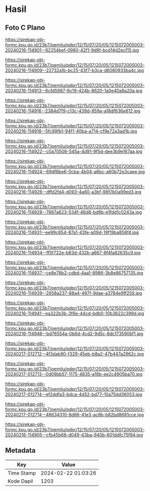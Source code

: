 # Hasil

## Foto C Plano

https://sirekap-obj-formc.kpu.go.id/23b7/pemilu/pdpr/12/15/07/20/05/1215072005003-20240216-114901--62254bef-0980-42f1-9d9f-bcd14d2ecf15.jpg

https://sirekap-obj-formc.kpu.go.id/23b7/pemilu/pdpr/12/15/07/20/05/1215072005003-20240216-114909--22732a1b-bc25-43f7-b3ca-d6080933ba4c.jpg

https://sirekap-obj-formc.kpu.go.id/23b7/pemilu/pdpr/12/15/07/20/05/1215072005003-20240216-114913--6cfd5987-6c19-424b-8620-1a0e40a8a20a.jpg

https://sirekap-obj-formc.kpu.go.id/23b7/pemilu/pdpr/12/15/07/20/05/1215072005003-20240216-114916--2384d7f9-c13c-439d-859a-a18df836e612.jpg

https://sirekap-obj-formc.kpu.go.id/23b7/pemilu/pdpr/12/15/07/20/05/1215072005003-20240216-114918--5fc99fb1-94f1-40ba-a714-cf9e72a3ad1b.jpg

https://sirekap-obj-formc.kpu.go.id/23b7/pemilu/pdpr/12/15/07/20/05/1215072005003-20240216-114922--c0a70508-545a-4d91-9f5d-dee3b9e167aa.jpg

https://sirekap-obj-formc.kpu.go.id/23b7/pemilu/pdpr/12/15/07/20/05/1215072005003-20240216-114924--69df6be6-0cba-4b04-a6bc-a60b72e3caee.jpg

https://sirekap-obj-formc.kpu.go.id/23b7/pemilu/pdpr/12/15/07/20/05/1215072005003-20240216-114926--dffd2fd4-d093-4a60-a3bf-9851b0a99ed3.jpg

https://sirekap-obj-formc.kpu.go.id/23b7/pemilu/pdpr/12/15/07/20/05/1215072005003-20240216-114928--7887a623-534f-46d8-bd9b-e1fdd1c0243a.jpg

https://sirekap-obj-formc.kpu.go.id/23b7/pemilu/pdpr/12/15/07/20/05/1215072005003-20240216-114931--ee99c654-87a1-43fe-a09d-19f19ba858f4.jpg

https://sirekap-obj-formc.kpu.go.id/23b7/pemilu/pdpr/12/15/07/20/05/1215072005003-20240216-114934--ff5f722e-b83d-432b-a667-8f4fa82635c9.jpg

https://sirekap-obj-formc.kpu.go.id/23b7/pemilu/pdpr/12/15/07/20/05/1215072005003-20240216-114937--ce8e78b2-cdbd-4aa1-8986-3b8e86757135.jpg

https://sirekap-obj-formc.kpu.go.id/23b7/pemilu/pdpr/12/15/07/20/05/1215072005003-20240216-114939--2658a237-88a4-497f-9dae-a3784e9ff259.jpg

https://sirekap-obj-formc.kpu.go.id/23b7/pemilu/pdpr/12/15/07/20/05/1215072005003-20240216-114941--ea322b3b-3f6e-44cd-bdb0-10b3622c399d.jpg

https://sirekap-obj-formc.kpu.go.id/23b7/pemilu/pdpr/12/15/07/20/05/1215072005003-20240216-114946--bd76554a-0b6d-4cd2-9d5c-8dc173590bf1.jpg

https://sirekap-obj-formc.kpu.go.id/23b7/pemilu/pdpr/12/15/07/20/05/1215072005003-20240217-012712--4f3dab90-f329-45eb-b8a2-47b447a2962c.jpg

https://sirekap-obj-formc.kpu.go.id/23b7/pemilu/pdpr/12/15/07/20/05/1215072005003-20240217-012713--0d09bb57-1175-4835-a18b-ee2c4905ba70.jpg

https://sirekap-obj-formc.kpu.go.id/23b7/pemilu/pdpr/12/15/07/20/05/1215072005003-20240217-012714--ef2ddfa3-bdca-4d52-bd77-10a75dd36053.jpg

https://sirekap-obj-formc.kpu.go.id/23b7/pemilu/pdpr/12/15/07/20/05/1215072005003-20240217-012714--48634310-8d66-41e3-ac8b-b82bd8681cce.jpg

https://sirekap-obj-formc.kpu.go.id/23b7/pemilu/pdpr/12/15/07/20/05/1215072005003-20240216-114905--cfb45b68-d049-43ba-940b-601ddfc75f94.jpg


## Metadata

| Key        | Value               |
| ---------- | ------------------- |
| Time Stamp | 2024-02-22 01:03:26 |
| Kode Dapil | 1203                |



